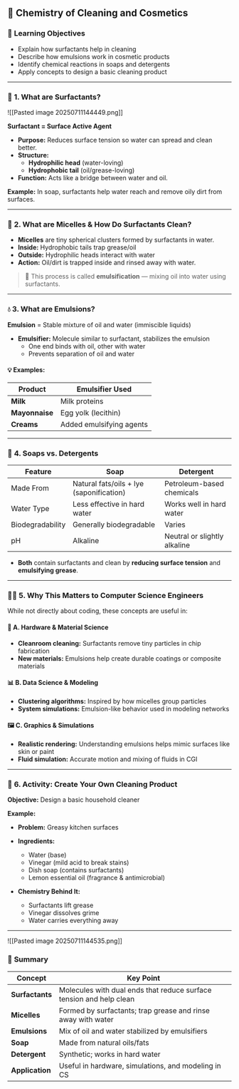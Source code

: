 ## 🧼 **Chemistry of Cleaning and Cosmetics**

### 🎯 **Learning Objectives**

- Explain how surfactants help in cleaning
- Describe how emulsions work in cosmetic products
- Identify chemical reactions in soaps and detergents
- Apply concepts to design a basic cleaning product

---

### 🧪 **1. What are Surfactants?**

![[Pasted image 20250711144449.png]]

**Surfactant = Surface Active Agent**

- **Purpose:** Reduces surface tension so water can spread and clean better.
- **Structure:**
    - **Hydrophilic head** (water-loving)
    - **Hydrophobic tail** (oil/grease-loving)
- **Function:** Acts like a bridge between water and oil.

**Example:** In soap, surfactants help water reach and remove oily dirt from surfaces.

---

### 🔄 **2. What are Micelles & How Do Surfactants Clean?**

- **Micelles** are tiny spherical clusters formed by surfactants in water.
- **Inside:** Hydrophobic tails trap grease/oil
- **Outside:** Hydrophilic heads interact with water
- **Action:** Oil/dirt is trapped inside and rinsed away with water.

> 🧠 This process is called **emulsification** — mixing oil into water using surfactants.

---

### 💧 **3. What are Emulsions?**

**Emulsion** = Stable mixture of oil and water (immiscible liquids)

- **Emulsifier:** Molecule similar to surfactant, stabilizes the emulsion
    - One end binds with oil, other with water
    - Prevents separation of oil and water

#### 💡 Examples:

|Product|Emulsifier Used|
|---|---|
|**Milk**|Milk proteins|
|**Mayonnaise**|Egg yolk (lecithin)|
|**Creams**|Added emulsifying agents|

---

### 🧼 **4. Soaps vs. Detergents**

|Feature|**Soap**|**Detergent**|
|---|---|---|
|Made From|Natural fats/oils + lye (saponification)|Petroleum-based chemicals|
|Water Type|Less effective in hard water|Works well in hard water|
|Biodegradability|Generally biodegradable|Varies|
|pH|Alkaline|Neutral or slightly alkaline|

- **Both** contain surfactants and clean by **reducing surface tension** and **emulsifying grease**.

---

### 🧑‍🔬 **5. Why This Matters to Computer Science Engineers**

While not directly about coding, these concepts are useful in:

#### 🧱 **A. Hardware & Material Science**

- **Cleanroom cleaning:** Surfactants remove tiny particles in chip fabrication
- **New materials:** Emulsions help create durable coatings or composite materials

#### 📊 **B. Data Science & Modeling**

- **Clustering algorithms:** Inspired by how micelles group particles
- **System simulations:** Emulsion-like behavior used in modeling networks

#### 🖼️ **C. Graphics & Simulations**

- **Realistic rendering:** Understanding emulsions helps mimic surfaces like skin or paint
- **Fluid simulation:** Accurate motion and mixing of fluids in CGI

---

### 🧪 **6. Activity: Create Your Own Cleaning Product**

**Objective:** Design a basic household cleaner

**Example:**

- **Problem:** Greasy kitchen surfaces
- **Ingredients:**
    
    - Water (base)
    - Vinegar (mild acid to break stains)
    - Dish soap (contains surfactants)
    - Lemon essential oil (fragrance & antimicrobial)
- **Chemistry Behind It:**
    
    - Surfactants lift grease
    - Vinegar dissolves grime
    - Water carries everything away

---
![[Pasted image 20250711144535.png]]

### 📌 **Summary**

| Concept         | Key Point                                                           |
| --------------- | ------------------------------------------------------------------- |
| **Surfactants** | Molecules with dual ends that reduce surface tension and help clean |
| **Micelles**    | Formed by surfactants; trap grease and rinse away with water        |
| **Emulsions**   | Mix of oil and water stabilized by emulsifiers                      |
| **Soap**        | Made from natural oils/fats                                         |
| **Detergent**   | Synthetic; works in hard water                                      |
| **Application** | Useful in hardware, simulations, and modeling in CS                 |
